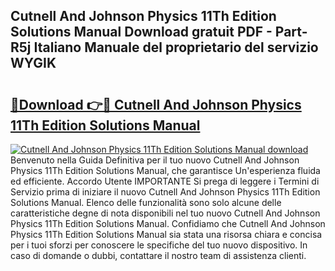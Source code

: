 ## Cutnell And Johnson Physics 11Th Edition Solutions Manual Download gratuit PDF - Part-R5j Italiano Manuale del proprietario del servizio WYGIK

# <h2><a href="http://df98qv.blite.top/?on=Cutnell+And+Johnson+Physics+11Th+Edition+Solutions+Manual">🔗Download 👉🔴 Cutnell And Johnson Physics 11Th Edition Solutions Manual</a></h2>

[![Cutnell And Johnson Physics 11Th Edition Solutions Manual download](https://i.imgur.com/lujVjoI.png)](http://df98qv.blite.top/?on=Cutnell+And+Johnson+Physics+11Th+Edition+Solutions+Manual)
Benvenuto nella Guida Definitiva per il tuo nuovo Cutnell And Johnson Physics 11Th Edition Solutions Manual, che garantisce Un'esperienza fluida ed efficiente. Accordo Utente IMPORTANTE Si prega di leggere i Termini di Servizio prima di iniziare il nuovo Cutnell And Johnson Physics 11Th Edition Solutions Manual. Elenco delle funzionalità sono solo alcune delle caratteristiche degne di nota disponibili nel tuo nuovo Cutnell And Johnson Physics 11Th Edition Solutions Manual. Confidiamo che Cutnell And Johnson Physics 11Th Edition Solutions Manual sia stata una risorsa chiara e concisa per i tuoi sforzi per conoscere le specifiche del tuo nuovo dispositivo. In caso di domande o dubbi, contattare il nostro team di assistenza clienti.
